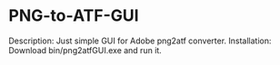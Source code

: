 PNG-to-ATF-GUI
==============
Description:
Just simple GUI for Adobe png2atf converter.
Installation:
Download bin/png2atfGUI.exe and run it.
